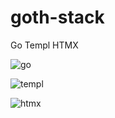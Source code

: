 # goth-stack
Go Templ HTMX

![go](https://go.dev/images/gophers/motorcycle.svg)

![templ](https://templ.guide/img/logo.svg)

![htmx](https://htmx.org/img/topo.svg)
